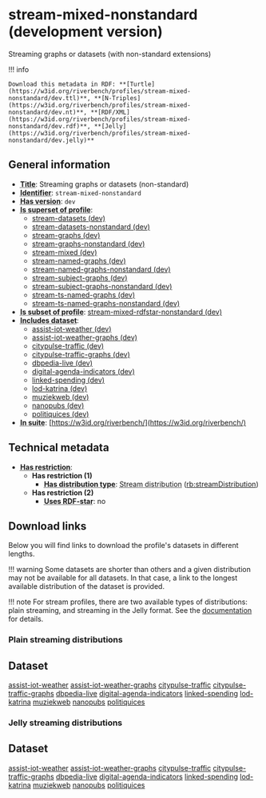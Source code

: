 # stream-mixed-nonstandard (development version)

Streaming graphs or datasets (with non-standard extensions)

!!! info

    Download this metadata in RDF: **[Turtle](https://w3id.org/riverbench/profiles/stream-mixed-nonstandard/dev.ttl)**, **[N-Triples](https://w3id.org/riverbench/profiles/stream-mixed-nonstandard/dev.nt)**, **[RDF/XML](https://w3id.org/riverbench/profiles/stream-mixed-nonstandard/dev.rdf)**, **[Jelly](https://w3id.org/riverbench/profiles/stream-mixed-nonstandard/dev.jelly)**



## General information

- **<abbr title="A name given to the resource.">Title</abbr>**: Streaming graphs or datasets (non-standard)
- **<abbr title="An unambiguous reference to the resource within a given context.">Identifier</abbr>**: `stream-mixed-nonstandard`
- **<abbr title="Version tag of an artifact">Has version</abbr>**: `dev`
- **<abbr title="Indicates that this profile contains all datasets of the other profile">Is superset of profile</abbr>**: 
    - [stream-datasets (dev)](https://w3id.org/riverbench/profiles/stream-datasets/dev)
    - [stream-datasets-nonstandard (dev)](https://w3id.org/riverbench/profiles/stream-datasets-nonstandard/dev)
    - [stream-graphs (dev)](https://w3id.org/riverbench/profiles/stream-graphs/dev)
    - [stream-graphs-nonstandard (dev)](https://w3id.org/riverbench/profiles/stream-graphs-nonstandard/dev)
    - [stream-mixed (dev)](https://w3id.org/riverbench/profiles/stream-mixed/dev)
    - [stream-named-graphs (dev)](https://w3id.org/riverbench/profiles/stream-named-graphs/dev)
    - [stream-named-graphs-nonstandard (dev)](https://w3id.org/riverbench/profiles/stream-named-graphs-nonstandard/dev)
    - [stream-subject-graphs (dev)](https://w3id.org/riverbench/profiles/stream-subject-graphs/dev)
    - [stream-subject-graphs-nonstandard (dev)](https://w3id.org/riverbench/profiles/stream-subject-graphs-nonstandard/dev)
    - [stream-ts-named-graphs (dev)](https://w3id.org/riverbench/profiles/stream-ts-named-graphs/dev)
    - [stream-ts-named-graphs-nonstandard (dev)](https://w3id.org/riverbench/profiles/stream-ts-named-graphs-nonstandard/dev)
- **<abbr title="Indicates that this profile's datasets are all in the other profile">Is subset of profile</abbr>**: [stream-mixed-rdfstar-nonstandard (dev)](https://w3id.org/riverbench/profiles/stream-mixed-rdfstar-nonstandard/dev)
- **<abbr title="Indicates which datasets are included in the profile">Includes dataset</abbr>**: 
    - [assist-iot-weather (dev)](https://w3id.org/riverbench/datasets/assist-iot-weather/dev)
    - [assist-iot-weather-graphs (dev)](https://w3id.org/riverbench/datasets/assist-iot-weather-graphs/dev)
    - [citypulse-traffic (dev)](https://w3id.org/riverbench/datasets/citypulse-traffic/dev)
    - [citypulse-traffic-graphs (dev)](https://w3id.org/riverbench/datasets/citypulse-traffic-graphs/dev)
    - [dbpedia-live (dev)](https://w3id.org/riverbench/datasets/dbpedia-live/dev)
    - [digital-agenda-indicators (dev)](https://w3id.org/riverbench/datasets/digital-agenda-indicators/dev)
    - [linked-spending (dev)](https://w3id.org/riverbench/datasets/linked-spending/dev)
    - [lod-katrina (dev)](https://w3id.org/riverbench/datasets/lod-katrina/dev)
    - [muziekweb (dev)](https://w3id.org/riverbench/datasets/muziekweb/dev)
    - [nanopubs (dev)](https://w3id.org/riverbench/datasets/nanopubs/dev)
    - [politiquices (dev)](https://w3id.org/riverbench/datasets/politiquices/dev)
- **<abbr title="Indicates the benchmark suite to which a dataset or profile belongs">In suite</abbr>**: [https://w3id.org/riverbench/](https://w3id.org/riverbench/)

## Technical metadata

- **<abbr title="Has profile restriction. The restrictions are joined with the AND operator.">Has restriction</abbr>**: 
    - **Has restriction (1)**    
        - **<abbr title="Indicates the type of RiverBench dataset distribution">Has distribution type</abbr>**: <abbr title="The dataset is distributed as a stream of RDF datasets or RDF graphs (grouped RDF stream in RDF-STaX).">Stream distribution</abbr> ([rb:streamDistribution](https://w3id.org/riverbench/schema/metadata#streamDistribution))
    - **Has restriction (2)**    
        - **<abbr title="Whether the dataset uses RDF-star features.">Uses RDF-star</abbr>**: no


## Download links

Below you will find links to download the profile's datasets in different lengths.

!!! warning
    Some datasets are shorter than others and a given distribution may not be available for all datasets.
    In that case, a link to the longest available distribution of the dataset is provided.

!!! note
    For stream profiles, there are two available types of distributions: plain streaming, and streaming in the Jelly format. See the [documentation](../../documentation/dataset-release-format.md) for details.

### Plain streaming distributions

Dataset
---
[assist-iot-weather](https://w3id.org/riverbench/datasets/assist-iot-weather/dev)
[assist-iot-weather-graphs](https://w3id.org/riverbench/datasets/assist-iot-weather-graphs/dev)
[citypulse-traffic](https://w3id.org/riverbench/datasets/citypulse-traffic/dev)
[citypulse-traffic-graphs](https://w3id.org/riverbench/datasets/citypulse-traffic-graphs/dev)
[dbpedia-live](https://w3id.org/riverbench/datasets/dbpedia-live/dev)
[digital-agenda-indicators](https://w3id.org/riverbench/datasets/digital-agenda-indicators/dev)
[linked-spending](https://w3id.org/riverbench/datasets/linked-spending/dev)
[lod-katrina](https://w3id.org/riverbench/datasets/lod-katrina/dev)
[muziekweb](https://w3id.org/riverbench/datasets/muziekweb/dev)
[nanopubs](https://w3id.org/riverbench/datasets/nanopubs/dev)
[politiquices](https://w3id.org/riverbench/datasets/politiquices/dev)

### Jelly streaming distributions

Dataset
---
[assist-iot-weather](https://w3id.org/riverbench/datasets/assist-iot-weather/dev)
[assist-iot-weather-graphs](https://w3id.org/riverbench/datasets/assist-iot-weather-graphs/dev)
[citypulse-traffic](https://w3id.org/riverbench/datasets/citypulse-traffic/dev)
[citypulse-traffic-graphs](https://w3id.org/riverbench/datasets/citypulse-traffic-graphs/dev)
[dbpedia-live](https://w3id.org/riverbench/datasets/dbpedia-live/dev)
[digital-agenda-indicators](https://w3id.org/riverbench/datasets/digital-agenda-indicators/dev)
[linked-spending](https://w3id.org/riverbench/datasets/linked-spending/dev)
[lod-katrina](https://w3id.org/riverbench/datasets/lod-katrina/dev)
[muziekweb](https://w3id.org/riverbench/datasets/muziekweb/dev)
[nanopubs](https://w3id.org/riverbench/datasets/nanopubs/dev)
[politiquices](https://w3id.org/riverbench/datasets/politiquices/dev)